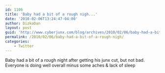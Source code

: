 ```yaml
---
id: 1106
title: 'Baby had a bit of a rough nigh...'
date: '2010-02-06T13:24:47-04:00'
author: DizkoDan
layout: post
guid: 'http://www.cyberjunx.com/blog/archives/2010/02/06/baby-had-a-bit-of-a-rough-nigh/'
permalink: /2010/02/06/baby-had-a-bit-of-a-rough-nigh/
categories:
    - Twitter
---
```


Baby had a bit of a rough night after getting his junx cut, but not bad. Everyone is doing well overall minus some aches &amp; lack of sleep